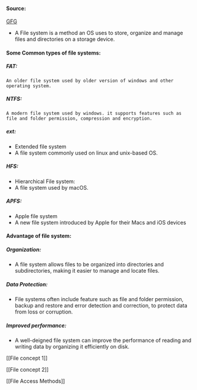 #### Source:
[GFG](https://www.geeksforgeeks.org/file-systems-in-operating-system/)

* A File system is a method an OS uses to store, organize and manage files and directories on a storage device.

#### Some Common types of file systems:

##### FAT:
	An older file system used by older version of windows and other operating system.

##### NTFS:
	A modern file system used by windows. it supports features such as file and folder permission, compression and encryption.

##### ext:

* Extended file system
* A file system commonly used on linux and unix-based OS.

##### HFS:

* Hierarchical File system:
* A file system used by macOS.

##### APFS:

* Apple file system
* A new file system introduced by Apple for their Macs and iOS devices

#### Advantage of file system:

##### Organization:

* A file system allows files to be organized into directories and subdirectories, making it easier to manage and locate files.

##### Data Protection:

* File systems often include feature such as file and folder permission, backup and restore and error detection and correction, to protect data from loss or corruption.

##### Improved performance:

* A well-deigned file system can improve the performance of reading and writing data by organizing it efficiently on disk.

[[File concept 1]]

[[File concept 2]]

[[File Access Methods]]





